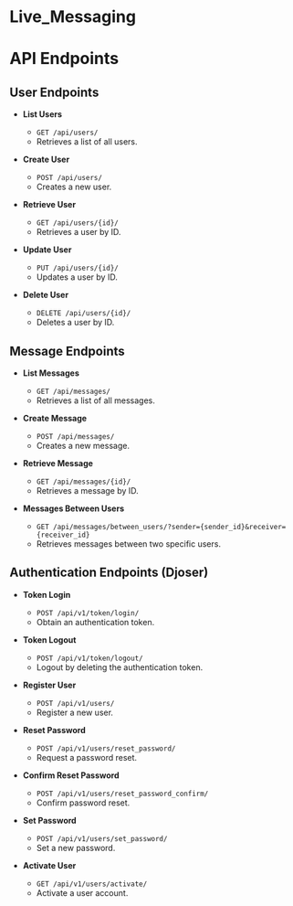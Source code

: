 # Live_Messaging
# API Endpoints

## User Endpoints

- **List Users**
  - `GET /api/users/`
  - Retrieves a list of all users.

- **Create User**
  - `POST /api/users/`
  - Creates a new user.

- **Retrieve User**
  - `GET /api/users/{id}/`
  - Retrieves a user by ID.

- **Update User**
  - `PUT /api/users/{id}/`
  - Updates a user by ID.

- **Delete User**
  - `DELETE /api/users/{id}/`
  - Deletes a user by ID.

## Message Endpoints

- **List Messages**
  - `GET /api/messages/`
  - Retrieves a list of all messages.

- **Create Message**
  - `POST /api/messages/`
  - Creates a new message.

- **Retrieve Message**
  - `GET /api/messages/{id}/`
  - Retrieves a message by ID.

- **Messages Between Users**
  - `GET /api/messages/between_users/?sender={sender_id}&receiver={receiver_id}`
  - Retrieves messages between two specific users.

## Authentication Endpoints (Djoser)

- **Token Login**
  - `POST /api/v1/token/login/`
  - Obtain an authentication token.

- **Token Logout**
  - `POST /api/v1/token/logout/`
  - Logout by deleting the authentication token.

- **Register User**
  - `POST /api/v1/users/`
  - Register a new user.

- **Reset Password**
  - `POST /api/v1/users/reset_password/`
  - Request a password reset.

- **Confirm Reset Password**
  - `POST /api/v1/users/reset_password_confirm/`
  - Confirm password reset.

- **Set Password**
  - `POST /api/v1/users/set_password/`
  - Set a new password.

- **Activate User**
  - `GET /api/v1/users/activate/`
  - Activate a user account.
